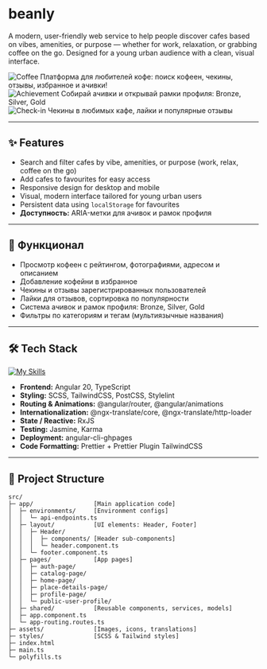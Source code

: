 # beanly

A modern, user-friendly web service to help people discover cafes based on vibes, amenities, or purpose — whether for work, relaxation, or grabbing coffee on the go. Designed for a young urban audience with a clean, visual interface.

![Coffee](https://img.icons8.com/emoji/48/000000/hot-beverage-emoji.png) Платформа для любителей кофе: поиск кофеен, чекины, отзывы, избранное и ачивки!  
![Achievement](https://img.icons8.com/emoji/48/000000/trophy-emoji.png) Собирай ачивки и открывай рамки профиля: Bronze, Silver, Gold  
![Check-in](https://img.icons8.com/emoji/48/000000/check-mark-emoji.png) Чекины в любимых кафе, лайки и популярные отзывы  

---

## ✨ Features

- Search and filter cafes by vibe, amenities, or purpose (work, relax, coffee on the go)  
- Add cafes to favourites for easy access  
- Responsive design for desktop and mobile  
- Visual, modern interface tailored for young urban users  
- Persistent data using `localStorage` for favourites  
- **Доступность:** ARIA-метки для ачивок и рамок профиля  

---

## 🚀 Функционал

- Просмотр кофеен с рейтингом, фотографиями, адресом и описанием  
- Добавление кофейни в избранное  
- Чекины и отзывы зарегистрированных пользователей  
- Лайки для отзывов, сортировка по популярности  
- Система ачивок и рамок профиля: Bronze, Silver, Gold  
- Фильтры по категориям и тегам (мультиязычные названия)  

---

## 🛠️ Tech Stack
[![My Skills](https://skillicons.dev/icons?i=angular,tailwind,ts,html,css,sass,vscode,github,figma)](https://skillicons.dev)

- **Frontend:** Angular 20, TypeScript    
- **Styling:** SCSS, TailwindCSS, PostCSS, Stylelint    
- **Routing & Animations:** @angular/router, @angular/animations    
- **Internationalization:** @ngx-translate/core, @ngx-translate/http-loader    
- **State / Reactive:** RxJS    
- **Testing:** Jasmine, Karma    
- **Deployment:** angular-cli-ghpages    
- **Code Formatting:** Prettier + Prettier Plugin TailwindCSS

---

## 📁 Project Structure

```text
src/
├─ app/                 [Main application code]
│  ├─ environments/     [Environment configs]
│  │  └─ api-endpoints.ts
│  ├─ layout/           [UI elements: Header, Footer]
│  │  ├─ Header/
│  │  │  ├─ components/ [Header sub-components]
│  │  │  └─ header.component.ts
│  │  └─ footer.component.ts
│  ├─ pages/            [App pages]
│  │  ├─ auth-page/
│  │  ├─ catalog-page/
│  │  ├─ home-page/
│  │  ├─ place-details-page/
│  │  ├─ profile-page/
│  │  └─ public-user-profile/
│  ├─ shared/           [Reusable components, services, models]
│  ├─ app.component.ts
│  └─ app-routing.routes.ts
├─ assets/              [Images, icons, translations]
├─ styles/              [SCSS & Tailwind styles]
├─ index.html
├─ main.ts
└─ polyfills.ts


